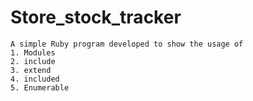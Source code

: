 # Store_stock_tracker

```
A simple Ruby program developed to show the usage of 
1. Modules
2. include
3. extend
4. included
5. Enumerable
```
